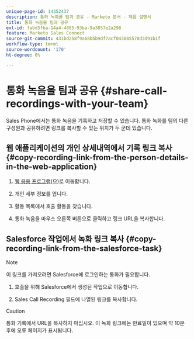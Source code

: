 ```yaml
---
unique-page-id: 14352437
description: 통화 녹화를 팀과 공유 - Marketo 문서 - 제품 설명서
title: 통화 녹음을 팀과 공유
exl-id: fabd5fba-14a4-4885-93ba-9a3857e2a298
feature: Marketo Sales Connect
source-git-commit: 431bd258f9a68bbb9df7acf043085578d3d91b1f
workflow-type: tm+mt
source-wordcount: '170'
ht-degree: 0%

---
```


# 통화 녹음을 팀과 공유 {#share-call-recordings-with-your-team}

Sales Phone에서는 통화 녹음을 기록하고 저장할 수 있습니다. 통화 녹화를 팀의 다른 구성원과 공유하려면 링크를 복사할 수 있는 위치가 두 군데 있습니다.

## 웹 애플리케이션의 개인 상세내역에서 기록 링크 복사 {#copy-recording-link-from-the-person-details-in-the-web-application}

1. [웹 응용 프로그램](https://toutapp.com/login)(으)로 이동합니다.

1. 개인 세부 정보를 엽니다.

1. 활동 목록에서 호출 활동을 찾습니다.

1. 통화 녹음을 마우스 오른쪽 버튼으로 클릭하고 링크 URL을 복사합니다.

## Salesforce 작업에서 녹화 링크 복사 {#copy-recording-link-from-the-salesforce-task}

>[!NOTE]
>
>이 링크를 가져오려면 Salesforce에 로그인하는 통화가 필요합니다.

1. 호출을 위해 Salesforce에서 생성된 작업으로 이동합니다.

1. Sales Call Recording 필드에 나열된 링크를 복사합니다.

>[!CAUTION]
>
>통화 기록에서 URL을 복사하지 마십시오. 이 녹화 링크에는 만료일이 있으며 약 10분 후에 오류 페이지가 표시됩니다.
